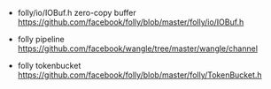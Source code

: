 

- folly/io/IOBuf.h
zero-copy buffer
https://github.com/facebook/folly/blob/master/folly/io/IOBuf.h

- folly pipeline
https://github.com/facebook/wangle/tree/master/wangle/channel

- folly tokenbucket
https://github.com/facebook/folly/blob/master/folly/TokenBucket.h

